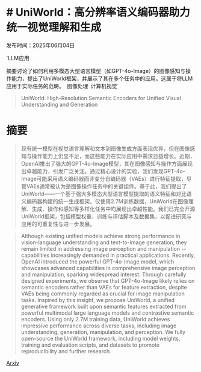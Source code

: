 # # UniWorld：高分辨率语义编码器助力统一视觉理解和生成

发布时间：2025年06月04日

`LLM应用

摘要讨论了如何利用多模态大型语言模型（如GPT-4o-Image）的图像感知与操作能力，提出了UniWorld框架，并展示了其在多个任务中的应用。这属于将LLM应用于实际任务的范畴。` `图像处理` `计算机视觉`

> UniWorld: High-Resolution Semantic Encoders for Unified Visual Understanding and Generation

# 摘要

> 现有统一模型在视觉语言理解和文本到图像生成方面表现优异，但在图像感知与操作能力上仍显不足，而这些能力在实际应用中需求日益增长。近期，OpenAI推出了强大的GPT-4o-Image模型，其在图像感知与操作方面展现出卓越能力，引发广泛关注。通过精心设计的实验，我们发现GPT-4o-Image可能采用语义编码器而非变分自编码器（VAEs）进行特征提取，尽管VAEs通常被认为是图像操作任务中的关键组件。基于此，我们提出了UniWorld——一个基于强大多模态大型语言模型提取的语义特征和对比语义编码器构建的统一生成框架。仅使用2.7M训练数据，UniWorld在图像理解、生成、操作和感知等多样化任务中均展现出卓越性能。我们已完全开源UniWorld框架，包括模型权重、训练与评估脚本及数据集，以促进研究与应用的可重复性与进一步发展。

> Although existing unified models achieve strong performance in vision-language understanding and text-to-image generation, they remain limited in addressing image perception and manipulation -- capabilities increasingly demanded in practical applications. Recently, OpenAI introduced the powerful GPT-4o-Image model, which showcases advanced capabilities in comprehensive image perception and manipulation, sparking widespread interest. Through carefully designed experiments, we observe that GPT-4o-Image likely relies on semantic encoders rather than VAEs for feature extraction, despite VAEs being commonly regarded as crucial for image manipulation tasks. Inspired by this insight, we propose UniWorld, a unified generative framework built upon semantic features extracted from powerful multimodal large language models and contrastive semantic encoders. Using only 2.7M training data, UniWorld achieves impressive performance across diverse tasks, including image understanding, generation, manipulation, and perception. We fully open-source the UniWorld framework, including model weights, training and evaluation scripts, and datasets to promote reproducibility and further research.

[Arxiv](https://arxiv.org/abs/2506.03147)